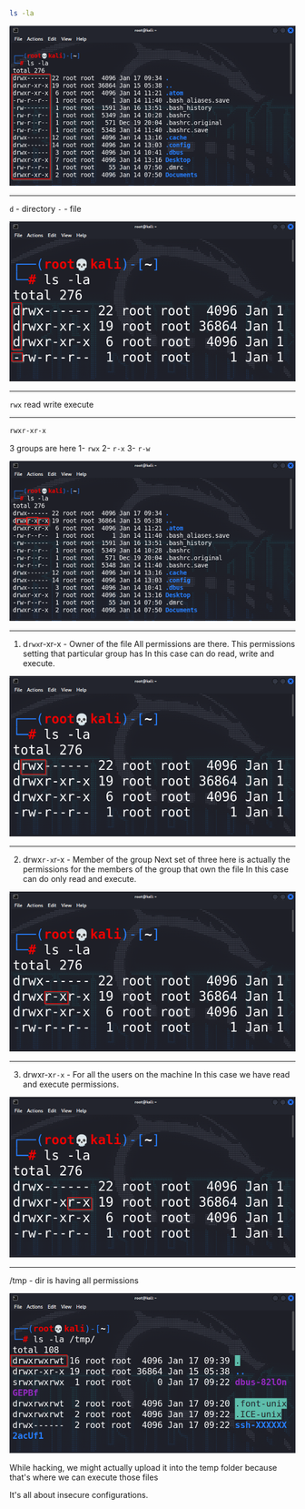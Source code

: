```bash
ls -la
```
![](images/01-ls-la.png)

---
`d` - directory
`-` - file

![](images/02-dir-file.png)  

---
`rwx`
read write execute

---
```bash
rwxr-xr-x
```
3 groups are here
1- `rwx` 2- `r-x` 3- `r-w`

![](images/08-3groups.png)

---
1. d`rwx`r-xr-x - Owner of the file
All permissions are there.
This permissions setting that particular group has
In this case can do read, write and execute.


![](images/03-rwx.png)

---

2. drwx`r-x`r-x - Member of the group
Next set of three here is actually the permissions for the members of the group that own the file
In this case can do only read and execute.

![](images/04-group-members.png)

---
3. drwxr-x`r-x` - For all the users on the machine
In this case we have read and execute permissions.

![](images/05-local-users.png)

---
/tmp - dir is having all permissions

![](images/06-tmp.png)

While hacking, we might actually upload it into the temp folder because that's where we can execute those files

It's all about insecure configurations.

